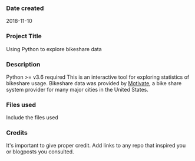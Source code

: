 ### Date created
2018-11-10

### Project Title
Using Python to explore bikeshare data

### Description
Python >= v3.6 required
This is an interactive tool for exploring statistics of bikeshare usage. Bikeshare data was provided by [Motivate](https://www.motivateco.com/), a bike share system provider for many major cities in the United States.

### Files used
Include the files used

### Credits
It's important to give proper credit. Add links to any repo that inspired you or blogposts you consulted.
